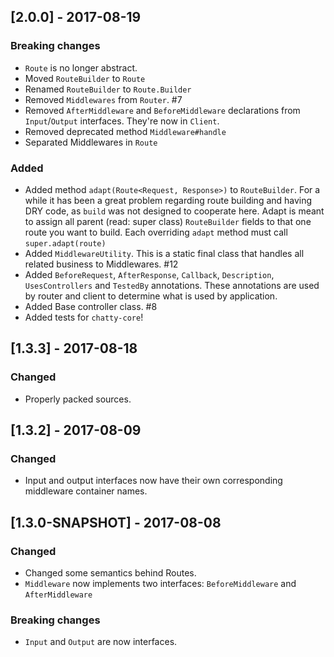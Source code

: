 ## [2.0.0] - 2017-08-19

### Breaking changes

- `Route` is no longer abstract.
- Moved `RouteBuilder` to `Route`
- Renamed `RouteBuilder` to `Route.Builder`
- Removed `Middlewares` from `Router`. #7
- Removed `AfterMiddleware` and `BeforeMiddleware` declarations from `Input`/`Output` interfaces. They're now in
`Client`.
- Removed deprecated method `Middleware#handle`
- Separated Middlewares in `Route`


### Added

- Added method `adapt(Route<Request, Response>)` to `RouteBuilder`. For a while it has been a great problem
regarding route building and having DRY code, as `build` was not designed to cooperate here. Adapt is meant to assign
all parent (read: super class) `RouteBuilder` fields to that one route you want to build. Each overriding `adapt` method
must call `super.adapt(route)`
- Added `MiddlewareUtility`. This is a static final class that handles all related business to Middlewares. #12
- Added `BeforeRequest`, `AfterResponse`, `Callback`, `Description`, `UsesControllers` and `TestedBy` annotations.
These annotations are used by router and client to determine what is used by application. 
- Added Base controller class. #8
- Added tests for `chatty-core`!

## [1.3.3] - 2017-08-18

### Changed

- Properly packed sources. 

## [1.3.2] - 2017-08-09

### Changed

- Input and output interfaces now have their own corresponding middleware container names.

## [1.3.0-SNAPSHOT] - 2017-08-08

### Changed

- Changed some semantics behind Routes.
- `Middleware` now implements two interfaces: `BeforeMiddleware` and `AfterMiddleware`

### Breaking changes

- `Input` and `Output` are now interfaces.